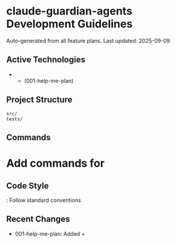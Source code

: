# claude-guardian-agents Development Guidelines

Auto-generated from all feature plans. Last updated: 2025-09-09

## Active Technologies
-  +  (001-help-me-plan)

## Project Structure
```
src/
tests/
```

## Commands
# Add commands for 

## Code Style
: Follow standard conventions

## Recent Changes
- 001-help-me-plan: Added  + 

<!-- MANUAL ADDITIONS START -->
<!-- MANUAL ADDITIONS END -->